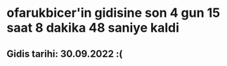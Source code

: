 # ofarukbicer'in gidisine son 4 gun 15 saat 8 dakika 48 saniye kaldi

## Gidis tarihi: 30.09.2022 :(